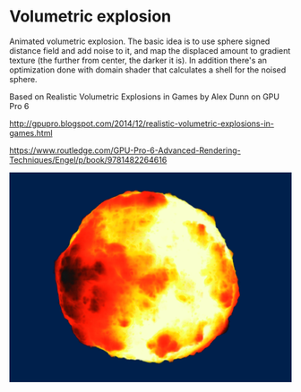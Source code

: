 # Volumetric explosion

Animated volumetric explosion. The basic idea is to use sphere signed distance field and add noise to it, and map the displaced amount to gradient texture (the further from center, the darker it is). In addition there's an optimization done with domain shader that calculates a shell for the noised sphere.

Based on Realistic Volumetric Explosions in Games by Alex Dunn on GPU Pro 6

http://gpupro.blogspot.com/2014/12/realistic-volumetric-explosions-in-games.html

https://www.routledge.com/GPU-Pro-6-Advanced-Rendering-Techniques/Engel/p/book/9781482264616

![ve](ve.png?raw=true "ve")
